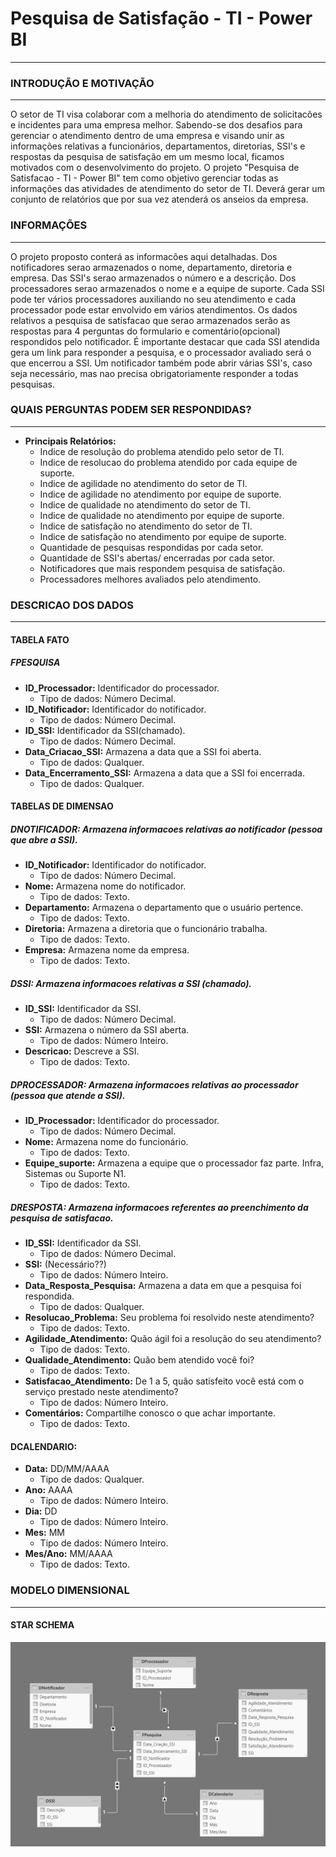# Pesquisa de Satisfação - TI - Power BI
---

### INTRODUÇÃO E MOTIVAÇÃO
---
O setor de TI visa colaborar com a melhoria do atendimento de solicitacões e incidentes para uma empresa melhor. Sabendo-se dos desafios para gerenciar o atendimento dentro de uma empresa e visando unir as informações relativas a funcionários, departamentos, diretorias, SSI's e respostas da pesquisa de satisfação em um mesmo local, ficamos motivados com o desenvolvimento do projeto. O projeto "Pesquisa de Satisfacao - TI - Power BI" tem como objetivo gerenciar todas as informações das atividades de atendimento do setor de TI. Deverá gerar um conjunto de relatórios que por sua vez atenderá os anseios da empresa.

### INFORMAÇÕES
---
O projeto proposto conterá as informacões aqui detalhadas. Dos notificadores serao armazenados o nome, departamento, diretoria e empresa. Das SSI's serao armazenados o número e a descrição. Dos processadores serao armazenados o nome e a equipe de suporte. Cada SSI pode ter vários processadores auxiliando no seu atendimento e cada processador pode estar envolvido em vários atendimentos. Os dados relativos a pesquisa de satisfacao que serao armazenados serão as respostas para 4 perguntas do formulario e comentário(opcional) respondidos pelo notificador. É importante destacar que cada SSI atendida gera um link para responder a pesquisa, e o processador avaliado será o que encerrou a SSI. Um notificador também pode abrir várias SSI's, caso seja necessário, mas nao precisa obrigatoriamente responder a todas pesquisas.


### QUAIS PERGUNTAS PODEM SER RESPONDIDAS?
---
* **Principais Relatórios:**
    - Indice de resolução do problema atendido pelo setor de TI.
    - Indice de resolucao do problema atendido por cada equipe de suporte.
    - Indice de agilidade no atendimento do setor de TI.
    - Indice de agilidade no atendimento por equipe de suporte.
    - Indice de qualidade no atendimento do setor de TI.
    - Indice de qualidade no atendimento por equipe de suporte.
    - Indice de satisfação no atendimento do setor de TI.
    - Indice de satisfação no atendimento por equipe de suporte.
    - Quantidade de pesquisas respondidas por cada setor.
    - Quantidade de SSI's abertas/ encerradas por cada setor.
    - Notificadores que mais respondem pesquisa de satisfação.
    - Processadores melhores avaliados pelo atendimento.
 


### DESCRICAO DOS DADOS
---
#### TABELA FATO

##### FPESQUISA
* **ID_Processador:** Identificador do processador.<br>
    - Tipo de dados: Número Decimal.
* **ID_Notificador:** Identificador do notificador.<br>
    - Tipo de dados: Número Decimal.
* **ID_SSI:** Identificador da SSI(chamado).<br>
    - Tipo de dados: Número Decimal.
* **Data_Criacao_SSI:** Armazena a data que a SSI foi aberta.<br>
    - Tipo de dados: Qualquer.
* **Data_Encerramento_SSI:** Armazena a data que a SSI foi encerrada.<br>
    - Tipo de dados: Qualquer.

#### TABELAS DE DIMENSAO

##### DNOTIFICADOR: Armazena informacoes relativas ao notificador (pessoa que abre a SSI).<br>
* **ID_Notificador:** Identificador do notificador.<br>
    - Tipo de dados: Número Decimal.
* **Nome:** Armazena nome do notificador.<br>
    - Tipo de dados: Texto.
* **Departamento:** Armazena o departamento que o usuário pertence.<br>
    - Tipo de dados: Texto.
* **Diretoria:** Armazena a diretoria que o funcionário trabalha.<br>
    - Tipo de dados: Texto.
* **Empresa:** Armazena nome da empresa.<br>
    - Tipo de dados: Texto.

##### DSSI: Armazena informacoes relativas a SSI (chamado).<br>
* **ID_SSI:** Identificador da SSI.<br>
    - Tipo de dados: Número Decimal.
* **SSI:** Armazena o número da SSI aberta. <br>
    - Tipo de dados: Número Inteiro.
* **Descricao:** Descreve a SSI.<br>
    - Tipo de dados: Texto.

##### DPROCESSADOR: Armazena informacoes relativas ao processador (pessoa que atende a SSI).<br>
* **ID_Processador:** Identificador do processador.<br>
    - Tipo de dados: Número Decimal.
* **Nome:** Armazena nome do funcionário.<br>
    - Tipo de dados: Texto.
* **Equipe_suporte:** Armazena a equipe que o processador faz parte. Infra, Sistemas ou Suporte N1.<br>
    - Tipo de dados: Texto.

##### DRESPOSTA: Armazena informacoes referentes ao preenchimento da pesquisa de satisfacao.<br>
* **ID_SSI:** Identificador da SSI.<br>
    - Tipo de dados: Número Decimal.
* **SSI:** (Necessário??)<br>
    - Tipo de dados: Número Inteiro.
* **Data_Resposta_Pesquisa:** Armazena a data em que a pesquisa foi respondida.<br>
    - Tipo de dados: Qualquer.
* **Resolucao_Problema:** Seu problema foi resolvido neste atendimento? <br>
    - Tipo de dados: Texto.
* **Agilidade_Atendimento:** Quão ágil foi a resolução do seu atendimento?<br>
    - Tipo de dados: Texto.
* **Qualidade_Atendimento:** Quão bem atendido você foi?<br>
    - Tipo de dados: Texto.
* **Satisfacao_Atendimento:** De 1 a 5, quão satisfeito você está com o serviço prestado neste atendimento?<br>
    - Tipo de dados: Número Inteiro.
* **Comentários:** Compartilhe conosco o que achar importante.<br>
    - Tipo de dados: Texto.


#### DCALENDARIO:
* **Data:** DD/MM/AAAA<br>
    - Tipo de dados: Qualquer.
* **Ano:** AAAA<br>
    - Tipo de dados: Número Inteiro.
* **Dia:** DD<br>
    - Tipo de dados: Número Inteiro.
* **Mes:** MM<br>
    - Tipo de dados: Número Inteiro.
* **Mes/Ano:** MM/AAAA<br>
    - Tipo de dados: Texto.


### MODELO DIMENSIONAL
---
#### STAR SCHEMA

![Alt text](https://github.com/danielasalomao/pesquisa/blob/v1/Star_Schema.png)

